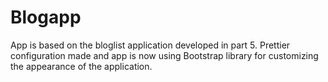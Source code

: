 # Blogapp
App is based on the bloglist application developed in part 5. Prettier configuration made and app is now using Bootstrap library for customizing the appearance of the application.
